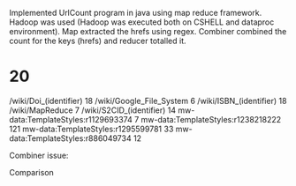 Implemented UrlCount program in java using map reduce framework. Hadoop was used (Hadoop was executed both on CSHELL and dataproc environment).
Map extracted the hrefs using regex. Combiner combined the count for the keys (hrefs) and reducer totalled it.

#	20
/wiki/Doi_(identifier)	18
/wiki/Google_File_System	6
/wiki/ISBN_(identifier)	18
/wiki/MapReduce	7
/wiki/S2CID_(identifier)	14
mw-data:TemplateStyles:r1129693374	7
mw-data:TemplateStyles:r1238218222	121
mw-data:TemplateStyles:r1295599781	33
mw-data:TemplateStyles:r886049734	12

Combiner issue:

Comparison
